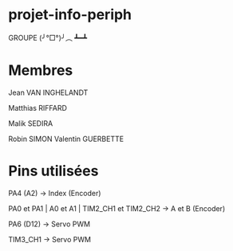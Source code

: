 # projet-info-periph

GROUPE (╯°□°)╯︵ ┻━┻

# Membres 

Jean VAN INGHELANDT 

Matthias RIFFARD 

Malik SEDIRA 

Robin SIMON
Valentin GUERBETTE

# Pins utilisées 

PA4 (A2) -> Index (Encoder) 

PA0 et PA1 | A0 et A1 | TIM2_CH1 et TIM2_CH2 -> A et B (Encoder)

PA6 (D12) -> Servo PWM 

TIM3_CH1 -> Servo PWM
